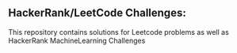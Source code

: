 ## HackerRank/LeetCode Challenges:

This repository contains solutions for Leetcode problems as well as HackerRank MachineLearning Challenges
